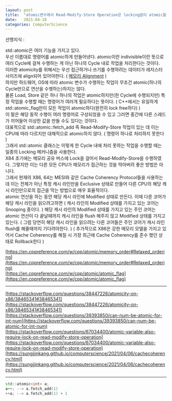 ```yaml
---
layout: post
title:  "atomic변수에서 Read-Modify-Store Operation은 locking없이 atomic할까?"
date:   2021-04-10
categories: ComputerScience
---
```


선행지식 :      

std::atomic은 여러 기능을 가지고 있다.       
우선 이름대로 명령어를 atomic하게 만들어낸다. atomic이란 indivisible이란 뜻으로 여러 Cycle에 걸쳐 수행하는 게 아닌 하나의 Cycle 내로 작업을 처리한다는 것이다.          
이러한 atomicity를 위해서는 우선 접근하거나 쓰기를 수행하려는 데이터가 레지스터 사이즈에 align되어 있어야한다. ( [메모리 Alignment](https://sungjjinkang.github.io/computerscience/2021/03/28/memoryalignment.html) )            
하지만 하드웨어, OS에 따라 atomic 변수가 수행하는 작업이 무조건 atomic(하나의 Cycle만으로 연산을 수행하는)하지는 않다.       
물론 Load, Store 같은 하나 하나의 작업은 atomic하지만(한 Cycle에 수행되지만) 특정 작업을 수행할 때는 명령어가 여러개 필요하다는 뜻이다. ( C++에서는 유일하게 std::atomic_flag만이 모든 작업이 atomic하다(완전히 lock free하다) )              
이 말은 해당 동작 수행이 여러 명령어로 구성되었을 수 있고 그러면 중간에 다른 스레드가 끼어들어 이상한 값을 만들 수도 있다는 것이다.       
대표적으로 std::atomic::fetch_add 즉 Read-Modify-Store 작업이 있는 데 이는 CPU에 따라 다르지만 대채적으로 atomic하지 않다. ( 명령어 하나로 처리하지 못한다 )      
그래서 std::atomic 클래스는 이렇게 한 Cycle 내에 처리 못하는 작업을 수행할 때는 일종의 Locking 메커니즘을 사용한다.        
X84 초기에는 메모리 공유 버스에 Lock을 걸어서 Read-Modify-Store을 수행하였다. 그렇지만 이는 다른 모든 CPU가 메모리가 접근하는 것을 막아버려 좋은 방법은 아니다.            
그래서 현재의 X86, 64는 MESI와 같은 Cache Coherency Protocol들을 사용하는 데 이는 전체가 아닌 특정 캐시 라인만을 Exclusive 상태로 만들어 다른 CPU의 해당 캐시 라인만으로의 접근을 막는 방법으로 매우 효율적이다.        
atomic 연산을 하는 동안 해당 캐시 라인에 Modified 상태로 만든다. 이때 다른 코어가 해당 캐시 라인을 읽으려고하면 ( 캐시 라인의 Modified 상태를 가지고 있는 코어는 Snooping 중이다. ) 해당 캐시 라인의 Modified 상태를 가지고 있는 주인 코어는 atomic 연산이 다 끝날때까지 캐시 라인을 flush 해주지 않고 Modified 상태를 가지고 있는다. ( 그럼 당연히 해당 캐시 라인을 읽으려는 다른 코어들은 주인 코어가 캐시 라인 flush를 해줄때까지 기다려야한다. ) ( 추가적으로 X86은 강한 메모리 모델을 가지고 있어서 Cache Coherency를 해칠 시 가장 최근에 Cache Coherency를 준수 했던 상태로 Rollback한다 )

[https://en.cppreference.com/w/cpp/atomic/memory_order#Relaxed_ordering](https://en.cppreference.com/w/cpp/atomic/memory_order#Relaxed_ordering)       
[https://en.cppreference.com/w/cpp/atomic/atomic_flag](https://en.cppreference.com/w/cpp/atomic/atomic_flag)           


-----------------------------------------------------

[https://stackoverflow.com/questions/38447226/atomicity-on-x86/38465341#38465341](https://stackoverflow.com/questions/38447226/atomicity-on-x86/38465341#38465341)                 
[https://stackoverflow.com/questions/39393850/can-num-be-atomic-for-int-num](https://stackoverflow.com/questions/39393850/can-num-be-atomic-for-int-num)       
[https://stackoverflow.com/questions/67034400/atomic-variable-also-require-lock-on-read-modify-store-operation](https://stackoverflow.com/questions/67034400/atomic-variable-also-require-lock-on-read-modify-store-operation)        
[https://sungjjinkang.github.io/computerscience/2021/04/06/cachecoherency.html](https://sungjjinkang.github.io/computerscience/2021/04/06/cachecoherency.html)        

-----------------------------------------------------

```c++
std::atomic<int> a;
a++; --> a.fetch_add(1)
++a; --> a.fetch_add(1) + 1
```
